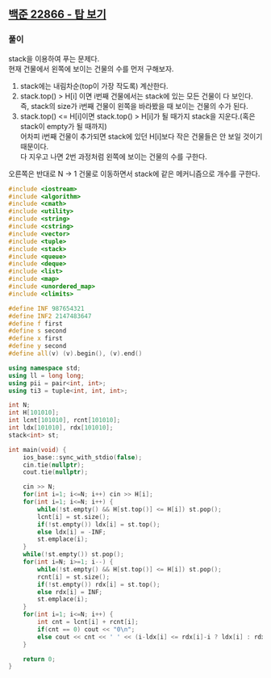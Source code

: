 ## [백준 22866 - 탑 보기](https://www.acmicpc.net/problem/22866)

### 풀이
stack을 이용하여 푸는 문제다.  
현재 건물에서 왼쪽에 보이는 건물의 수를 먼저 구해보자.  

1. stack에는 내림차순(top이 가장 작도록) 계산한다.
2. stack.top() > H[i] 이면 i번째 건물에서는 stack에 있는 모든 건물이 다 보인다.  
   즉, stack의 size가 i번째 건물이 왼쪽을 바라봤을 때 보이는 건물의 수가 된다.
3. stack.top() <= H[i]이면 stack.top() > H[i]가 될 때가지 stack을 지운다.(혹은 stack이 empty가 될 때까지)  
   어차피 i번째 건물이 추가되면 stack에 있던 H[i]보다 작은 건물들은 안 보일 것이기 때문이다.  
   다 지우고 나면 2번 과정처럼 왼쪽에 보이는 건물의 수를 구한다.

오른쪽은 반대로 N -> 1 건물로 이동하면서 stack에 같은 메커니즘으로 개수를 구한다.

```c++
#include <iostream>
#include <algorithm>
#include <cmath>
#include <utility>
#include <string>
#include <cstring>
#include <vector>
#include <tuple>
#include <stack>
#include <queue>
#include <deque>
#include <list>
#include <map>
#include <unordered_map>
#include <climits>

#define INF 987654321
#define INF2 2147483647
#define f first
#define s second
#define x first
#define y second
#define all(v) (v).begin(), (v).end()

using namespace std;
using ll = long long;
using pii = pair<int, int>;
using ti3 = tuple<int, int, int>;

int N;
int H[101010];
int lcnt[101010], rcnt[101010];
int ldx[101010], rdx[101010];
stack<int> st;

int main(void) {
    ios_base::sync_with_stdio(false);
    cin.tie(nullptr);
    cout.tie(nullptr);

    cin >> N;
    for(int i=1; i<=N; i++) cin >> H[i];
    for(int i=1; i<=N; i++) {
        while(!st.empty() && H[st.top()] <= H[i]) st.pop();
        lcnt[i] = st.size();
        if(!st.empty()) ldx[i] = st.top();
        else ldx[i] = -INF;
        st.emplace(i);
    }
    while(!st.empty()) st.pop();
    for(int i=N; i>=1; i--) {
        while(!st.empty() && H[st.top()] <= H[i]) st.pop();
        rcnt[i] = st.size();
        if(!st.empty()) rdx[i] = st.top();
        else rdx[i] = INF;
        st.emplace(i);
    }
    for(int i=1; i<=N; i++) {
        int cnt = lcnt[i] + rcnt[i];
        if(cnt == 0) cout << "0\n";
        else cout << cnt << ' ' << (i-ldx[i] <= rdx[i]-i ? ldx[i] : rdx[i]) << '\n';
    }

    return 0;
}
```